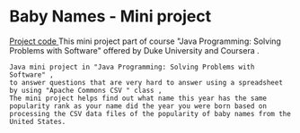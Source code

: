 # Baby Names - Mini project
[ Project code ](https://github.com/kareemNagah/JavaMiniProject-BabyNames/blob/master/BabysBirths.java)
This mini project part of course "Java Programming: Solving Problems with Software" offered by Duke University and Coursera .
```
Java mini project in "Java Programming: Solving Problems with Software" ,
to answer questions that are very hard to answer using a spreadsheet by using "Apache Commons CSV " class ,
The mini project helps find out what name this year has the same popularity rank as your name did the year you were born based on processing the CSV data files of the popularity of baby names from the United States.

```
